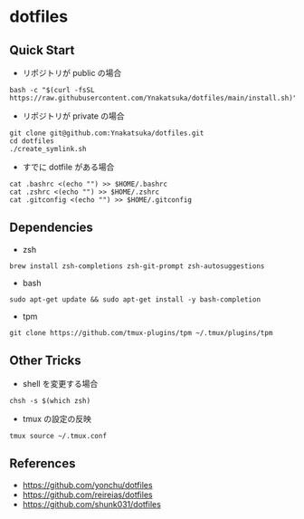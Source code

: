 # dotfiles

## Quick Start

- リポジトリが public の場合

```
bash -c "$(curl -fsSL https://raw.githubusercontent.com/Ynakatsuka/dotfiles/main/install.sh)"
```

- リポジトリが private の場合

```
git clone git@github.com:Ynakatsuka/dotfiles.git
cd dotfiles
./create_symlink.sh
```

- すでに dotfile がある場合

```
cat .bashrc <(echo "") >> $HOME/.bashrc
cat .zshrc <(echo "") >> $HOME/.zshrc
cat .gitconfig <(echo "") >> $HOME/.gitconfig
```

## Dependencies

- zsh

```
brew install zsh-completions zsh-git-prompt zsh-autosuggestions
```

- bash

```
sudo apt-get update && sudo apt-get install -y bash-completion
```

- tpm

```
git clone https://github.com/tmux-plugins/tpm ~/.tmux/plugins/tpm
```

## Other Tricks

- shell を変更する場合

```
chsh -s $(which zsh)
```

- tmux の設定の反映

```
tmux source ~/.tmux.conf
```

## References

- https://github.com/yonchu/dotfiles
- https://github.com/reireias/dotfiles
- https://github.com/shunk031/dotfiles
